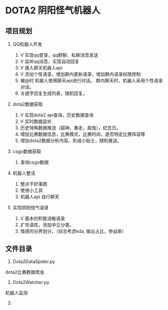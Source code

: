 # DOTA2 阴阳怪气机器人

## 项目规划
1. QQ机器人开发
    1. V 实现qq登录，qq群聊、私聊消息发送 
    2. V 监听qq消息，实现自动回复
    3. V 接入聊天机器人api
    4. V 添加个性语录，增加群内更新语录，增加群内语录权限控制
    5. 被@时 机器人使用聊天api进行对话。 群内聊天时，机器人采用个性语录对话。
    6. 关键字回复生成列表，随机回复。
   
2. dota2数据获取
    1. V 实现dota2 api查询，历史数据查询 
    2. V 实时数据监听 
    3. 历史特殊数据推送（超神，暴走，超鬼），纪念日。
    4. 增加比赛数据信息，比赛模式，比赛时间，是否特定比赛阵容等
    5. 增加dota2数据分析内容，形成小贴士，随机推送。
    
3. csgo数据获取
    1. 查询csgo数据
    
4. 机器人整活
    1. 整点干好事图
    2. 使用小工具
    3. 机器人api 自行聊天
    
5. 实现阴阳怪气语录
    1. V 基本的积极消极语录 
    2. 扩充语库，添加中立分类。
    3. 情感的分界划分，（综合考虑kda, 输出占比，参战率）
    
## 文件目录
1. Dota2DataSpider.py 
   
dota2比赛数据爬虫
    
2. Dota2Watcher.py 

机器人监测

3. 